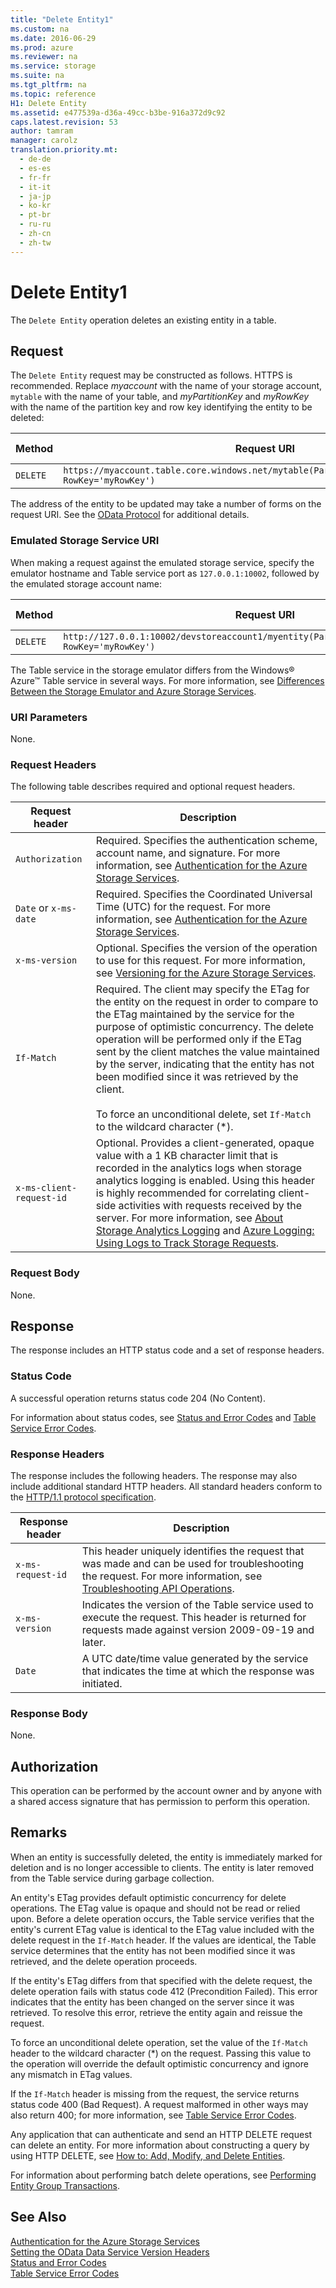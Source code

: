 ```yaml
---
title: "Delete Entity1"
ms.custom: na
ms.date: 2016-06-29
ms.prod: azure
ms.reviewer: na
ms.service: storage
ms.suite: na
ms.tgt_pltfrm: na
ms.topic: reference
H1: Delete Entity
ms.assetid: e477539a-d36a-49cc-b3be-916a372d9c92
caps.latest.revision: 53
author: tamram
manager: carolz
translation.priority.mt: 
  - de-de
  - es-es
  - fr-fr
  - it-it
  - ja-jp
  - ko-kr
  - pt-br
  - ru-ru
  - zh-cn
  - zh-tw
---
```

# Delete Entity1
The `Delete Entity` operation deletes an existing entity in a table.  
  
## Request  
 The `Delete Entity` request may be constructed as follows. HTTPS is recommended. Replace *myaccount* with the name of your storage account, `mytable` with the name of your table, and *myPartitionKey* and *myRowKey* with the name of the partition key and row key identifying the entity to be deleted:  
  
|Method|Request URI|HTTP Version|  
|------------|-----------------|------------------|  
|`DELETE`|`https://myaccount.table.core.windows.net/mytable(PartitionKey='myPartitionKey', RowKey='myRowKey')`|HTTP/1.1|  
  
 The address of the entity to be updated may take a number of forms on the request URI. See the [OData Protocol](http://www.odata.org/) for additional details.  
  
### Emulated Storage Service URI  
 When making a request against the emulated storage service, specify the emulator hostname and Table service port as `127.0.0.1:10002`, followed by the emulated storage account name:  
  
|Method|Request URI|HTTP Version|  
|------------|-----------------|------------------|  
|`DELETE`|`http://127.0.0.1:10002/devstoreaccount1/myentity(PartitionKey='myPartitionKey', RowKey='myRowKey')`|HTTP/1.1|  
  
 The Table service in the storage emulator differs from the Windows® Azure™ Table service in several ways. For more information, see [Differences Between the Storage Emulator and Azure Storage Services](assetId:///c60f2090-c0f4-4817-8559-e98786461dbe).  
  
### URI Parameters  
 None.  
  
### Request Headers  
 The following table describes required and optional request headers.  
  
|Request header|Description|  
|--------------------|-----------------|  
|`Authorization`|Required. Specifies the authentication scheme, account name, and signature. For more information, see [Authentication for the Azure Storage Services](../rest-conceptual/Authentication-for-the-Azure-Storage-Services.md).|  
|`Date` or `x-ms-date`|Required. Specifies the Coordinated Universal Time (UTC) for the request. For more information, see [Authentication for the Azure Storage Services](../rest-conceptual/Authentication-for-the-Azure-Storage-Services.md).|  
|`x-ms-version`|Optional. Specifies the version of the operation to use for this request. For more information, see [Versioning for the Azure Storage Services](../rest-conceptual/Versioning-for-the-Azure-Storage-Services.md).|  
|`If-Match`|Required. The client may specify the ETag for the entity on the request in order to compare to the ETag maintained by the service for the purpose of optimistic concurrency. The delete operation will be performed only if the ETag sent by the client matches the value maintained by the server, indicating that the entity has not been modified since it was retrieved by the client.<br /><br /> To force an unconditional delete, set `If-Match` to the wildcard character (*).|  
|`x-ms-client-request-id`|Optional. Provides a client-generated, opaque value with a 1 KB character limit that is recorded in the analytics logs when storage analytics logging is enabled. Using this header is highly recommended for correlating client-side activities with requests received by the server. For more information, see [About Storage Analytics Logging](../rest-conceptual/About-Storage-Analytics-Logging.md) and [Azure Logging: Using Logs to Track Storage Requests](http://blogs.msdn.com/b/windowsazurestorage/archive/2011/08/03/windows-azure-storage-logging-using-logs-to-track-storage-requests.aspx).|  
  
### Request Body  
 None.  
  
## Response  
 The response includes an HTTP status code and a set of response headers.  
  
### Status Code  
 A successful operation returns status code 204 (No Content).  
  
 For information about status codes, see [Status and Error Codes](../rest-conceptual/Status-and-Error-Codes2.md) and [Table Service Error Codes](../rest-conceptual/Table-Service-Error-Codes.md).  
  
### Response Headers  
 The response includes the following headers. The response may also include additional standard HTTP headers. All standard headers conform to the [HTTP/1.1 protocol specification](http://go.microsoft.com/fwlink/?linkid=150478).  
  
|Response header|Description|  
|---------------------|-----------------|  
|`x-ms-request-id`|This header uniquely identifies the request that was made and can be used for troubleshooting the request. For more information, see [Troubleshooting API Operations](../rest-conceptual/Troubleshooting-API-Operations.md).|  
|`x-ms-version`|Indicates the version of the Table service used to execute the request. This header is returned for requests made against version 2009-09-19 and later.|  
|`Date`|A UTC date/time value generated by the service that indicates the time at which the response was initiated.|  
  
### Response Body  
 None.  
  
## Authorization  
 This operation can be performed by the account owner and by anyone with a shared access signature that has permission to perform this operation.  
  
## Remarks  
 When an entity is successfully deleted, the entity is immediately marked for deletion and is no longer accessible to clients. The entity is later removed from the Table service during garbage collection.  
  
 An entity's ETag provides default optimistic concurrency for delete operations. The ETag value is opaque and should not be read or relied upon. Before a delete operation occurs, the Table service verifies that the entity's current ETag value is identical to the ETag value included with the delete request in the `If-Match` header. If the values are identical, the Table service determines that the entity has not been modified since it was retrieved, and the delete operation proceeds.  
  
 If the entity's ETag differs from that specified with the delete request, the delete operation fails with status code 412 (Precondition Failed). This error indicates that the entity has been changed on the server since it was retrieved. To resolve this error, retrieve the entity again and reissue the request.  
  
 To force an unconditional delete operation, set the value of the `If-Match` header to the wildcard character (*) on the request. Passing this value to the operation will override the default optimistic concurrency and ignore any mismatch in ETag values.  
  
 If the `If-Match` header is missing from the request, the service returns status code 400 (Bad Request). A request malformed in other ways may also return 400; for more information, see [Table Service Error Codes](../rest-conceptual/Table-Service-Error-Codes.md).  
  
 Any application that can authenticate and send an HTTP DELETE request can delete an entity. For more information about constructing a query by using HTTP DELETE, see [How to: Add, Modify, and Delete Entities](http://msdn.microsoft.com/library/dd756368.aspx).  
  
 For information about performing batch delete operations, see [Performing Entity Group Transactions](../rest-conceptual/Performing-Entity-Group-Transactions.md).  
  
## See Also  
 [Authentication for the Azure Storage Services](../rest-conceptual/Authentication-for-the-Azure-Storage-Services.md)   
 [Setting the OData Data Service Version Headers](../rest-conceptual/Setting-the-OData-Data-Service-Version-Headers.md)   
 [Status and Error Codes](../rest-conceptual/Status-and-Error-Codes2.md)   
 [Table Service Error Codes](../rest-conceptual/Table-Service-Error-Codes.md)